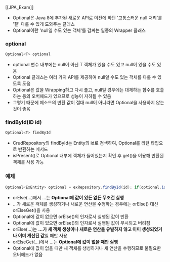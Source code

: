 
[[JPA_Exam]]

- Optional은 Java 8에 추가된 새로운 API로 이전에 하던 '고통스러운 null 처리'를 '잘' 다룰 수 있게 도와주는 클래스
- Optional이란 'null일 수도 있는 객체'를 감싸는 일종의 Wrapper 클래스

### optional
```java
Optional<T> optional
```
- optional 변수 내부에는 null이 아닌 T 객체가 있을 수도 있고 null이 있을 수도 있음
- Optional 클래스는 여러 가지 API를 제공하여 null일 수도 있는 객체를 다룰 수 있도록 도움 
- Optional은 값을 Wrapping하고 다시 풀고, null일 경우에는 대체하는 함수를 호출하는 등의 오버헤드가 있으므로 성능이 저하될 수 있음
- 그렇기 때문에 메소드의 반환 값이 절대 null이 아니라면 Optional을 사용하지 않는 것이 좋음


### findById(ID id)
```java
Optional<T> findById
```
- CrudRepository의 findById는 Entity의 id로 검색하여, Optional를 리턴 타입으로 반환하는 메서드
- isPresent()로 Optional 내부에 객체가 들어있는지 확인 후 get()을 이용해 반환된 객체를 사용 가능

### 예제
```java
Optional<ExEntity> optional = exRepsoitory.findById(id); if(optional.isPresent()) { ExEntity exEntity = optional.get(); } else { throw new Exception(); }
```
- orElse(...)에서 ...는 **Optional에 값이 있든 없든 무조건 실행**
- ...가 새로운 객체를 생성하거나 새로운 연산을 수행하는 경우에는 orElse() 대신 orElseGet()을 사용
- Optional에 값이 없으면 orElse()의 인자로서 실행된 값이 반환
- Optional에 값이 있으면 orElse()의 인자로서 실행된 값이 무시되고 버려짐
- orElse(...)는 **...가 새 객체 생성이나 새로운 연산을 유발하지 않고 이미 생성되었거나 이미 계산된 값**일 때만 사용
- orElseGet(...)에서 ...는 **Optional에 값이 없을 때만 실행**
- Optional에 값이 없을 때만 새 객체를 생성하거나 새 연산을 수행하므로 불필요한 오버헤드가 없음